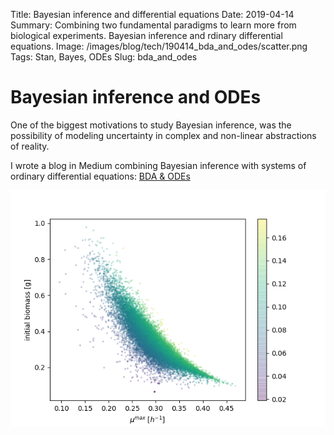 Title: Bayesian inference and differential equations
Date: 2019-04-14
Summary: Combining two fundamental paradigms to learn more from biological experiments. Bayesian inference and rdinary differential equations.
Image: /images/blog/tech/190414_bda_and_odes/scatter.png
Tags: Stan, Bayes, ODEs
Slug: bda_and_odes

# Bayesian inference and ODEs

One of the biggest motivations to study Bayesian inference, was the possibility of modeling uncertainty in complex and non-linear abstractions of reality.

I wrote a blog in Medium combining Bayesian inference with systems of ordinary
differential equations: [BDA & ODEs](https://towardsdatascience.com/bayesian-inference-and-differential-equations-cb646b50f148)

![BDAODES](/images/blog/tech/190414_bda_and_odes/scatter.png)
